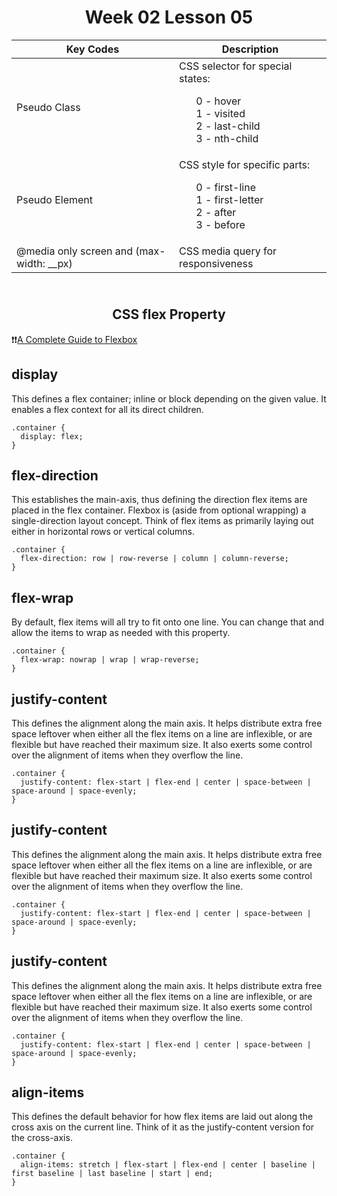 <h1 align="center">Week 02 Lesson 05</h1>

|Key Codes|Description|
|---|---|
|Pseudo Class|CSS selector for special states: <ul style="list-style-type:none;"><li>0 - hover</li><li>1 - visited</li><li>2 - last-child</li><li>3 - nth-child</li></ul>|
|Pseudo Element|CSS style for specific parts: <ul style="list-style-type:none;"><li>0 - first-line</li><li>1 - first-letter</li><li>2 - after</li><li>3 - before</li></ul>|
|@media only screen and (max-width: __px)|CSS media query for responsiveness|



<h2 align="center"><br>CSS flex Property</h2>

:exclamation::exclamation:[A Complete Guide to Flexbox](https://css-tricks.com/snippets/css/a-guide-to-flexbox/)

## display
This defines a flex container; inline or block depending on the given value. It enables a flex context for all its direct children.


    .container {
      display: flex;
    }

## flex-direction
This establishes the main-axis, thus defining the direction flex items are placed in the flex container. Flexbox is (aside from optional wrapping) a single-direction layout concept. Think of flex items as primarily laying out either in horizontal rows or vertical columns.


    .container {
      flex-direction: row | row-reverse | column | column-reverse;
    }

## flex-wrap
By default, flex items will all try to fit onto one line. You can change that and allow the items to wrap as needed with this property.


    .container {
      flex-wrap: nowrap | wrap | wrap-reverse;
    }

## justify-content
This defines the alignment along the main axis. It helps distribute extra free space leftover when either all the flex items on a line are inflexible, or are flexible but have reached their maximum size. It also exerts some control over the alignment of items when they overflow the line.


    .container {
      justify-content: flex-start | flex-end | center | space-between | space-around | space-evenly;
    }

## justify-content
This defines the alignment along the main axis. It helps distribute extra free space leftover when either all the flex items on a line are inflexible, or are flexible but have reached their maximum size. It also exerts some control over the alignment of items when they overflow the line.


    .container {
      justify-content: flex-start | flex-end | center | space-between | space-around | space-evenly;
    }


## justify-content
This defines the alignment along the main axis. It helps distribute extra free space leftover when either all the flex items on a line are inflexible, or are flexible but have reached their maximum size. It also exerts some control over the alignment of items when they overflow the line.


    .container {
      justify-content: flex-start | flex-end | center | space-between | space-around | space-evenly;
    }



## align-items
This defines the default behavior for how flex items are laid out along the cross axis on the current line. Think of it as the justify-content version for the cross-axis.


    .container {
      align-items: stretch | flex-start | flex-end | center | baseline | first baseline | last baseline | start | end;
    }




